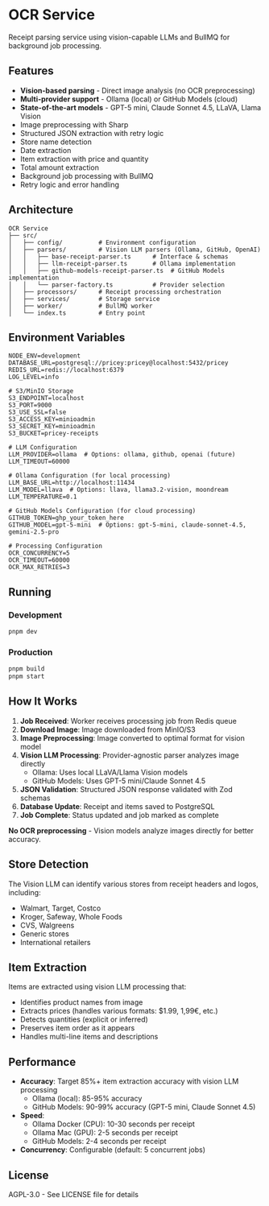 # OCR Service

Receipt parsing service using vision-capable LLMs and BullMQ for background job processing.

## Features

- **Vision-based parsing** - Direct image analysis (no OCR preprocessing)
- **Multi-provider support** - Ollama (local) or GitHub Models (cloud)
- **State-of-the-art models** - GPT-5 mini, Claude Sonnet 4.5, LLaVA, Llama Vision
- Image preprocessing with Sharp
- Structured JSON extraction with retry logic
- Store name detection
- Date extraction
- Item extraction with price and quantity
- Total amount extraction
- Background job processing with BullMQ
- Retry logic and error handling

## Architecture

```plaintext
OCR Service
├── src/
│   ├── config/          # Environment configuration
│   ├── parsers/         # Vision LLM parsers (Ollama, GitHub, OpenAI)
│   │   ├── base-receipt-parser.ts      # Interface & schemas
│   │   ├── llm-receipt-parser.ts       # Ollama implementation
│   │   ├── github-models-receipt-parser.ts  # GitHub Models implementation
│   │   └── parser-factory.ts           # Provider selection
│   ├── processors/      # Receipt processing orchestration
│   ├── services/        # Storage service
│   ├── worker/          # BullMQ worker
│   └── index.ts         # Entry point
```

## Environment Variables

```env
NODE_ENV=development
DATABASE_URL=postgresql://pricey:pricey@localhost:5432/pricey
REDIS_URL=redis://localhost:6379
LOG_LEVEL=info

# S3/MinIO Storage
S3_ENDPOINT=localhost
S3_PORT=9000
S3_USE_SSL=false
S3_ACCESS_KEY=minioadmin
S3_SECRET_KEY=minioadmin
S3_BUCKET=pricey-receipts

# LLM Configuration
LLM_PROVIDER=ollama  # Options: ollama, github, openai (future)
LLM_TIMEOUT=60000

# Ollama Configuration (for local processing)
LLM_BASE_URL=http://localhost:11434
LLM_MODEL=llava  # Options: llava, llama3.2-vision, moondream
LLM_TEMPERATURE=0.1

# GitHub Models Configuration (for cloud processing)
GITHUB_TOKEN=ghp_your_token_here
GITHUB_MODEL=gpt-5-mini  # Options: gpt-5-mini, claude-sonnet-4.5, gemini-2.5-pro

# Processing Configuration
OCR_CONCURRENCY=5
OCR_TIMEOUT=60000
OCR_MAX_RETRIES=3
```

## Running

### Development

```bash
pnpm dev
```

### Production

```bash
pnpm build
pnpm start
```

## How It Works

1. **Job Received**: Worker receives processing job from Redis queue
2. **Download Image**: Image downloaded from MinIO/S3
3. **Image Preprocessing**: Image converted to optimal format for vision model
4. **Vision LLM Processing**: Provider-agnostic parser analyzes image directly
   - Ollama: Uses local LLaVA/Llama Vision models
   - GitHub Models: Uses GPT-5 mini/Claude Sonnet 4.5
5. **JSON Validation**: Structured JSON response validated with Zod schemas
6. **Database Update**: Receipt and items saved to PostgreSQL
7. **Job Complete**: Status updated and job marked as complete

**No OCR preprocessing** - Vision models analyze images directly for better accuracy.

## Store Detection

The Vision LLM can identify various stores from receipt headers and logos, including:

- Walmart, Target, Costco
- Kroger, Safeway, Whole Foods
- CVS, Walgreens
- Generic stores
- International retailers

## Item Extraction

Items are extracted using vision LLM processing that:

- Identifies product names from image
- Extracts prices (handles various formats: $1.99, 1,99€, etc.)
- Detects quantities (explicit or inferred)
- Preserves item order as it appears
- Handles multi-line items and descriptions

## Performance

- **Accuracy**: Target 85%+ item extraction accuracy with vision LLM processing
  - Ollama (local): 85-95% accuracy
  - GitHub Models: 90-99% accuracy (GPT-5 mini, Claude Sonnet 4.5)
- **Speed**:
  - Ollama Docker (CPU): 10-30 seconds per receipt
  - Ollama Mac (GPU): 2-5 seconds per receipt
  - GitHub Models: 2-4 seconds per receipt
- **Concurrency**: Configurable (default: 5 concurrent jobs)

## License

AGPL-3.0 - See LICENSE file for details

